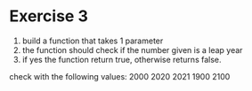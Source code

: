 # Exercise 3
1. build a function that takes 1 parameter
2. the function should check if the number given is a leap year
3. if yes the function return true, otherwise returns false.

check with the following values:
2000
2020
2021
1900
2100

